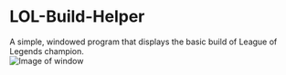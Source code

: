 # LOL-Build-Helper

A simple, windowed program that displays the basic build of League of Legends champion.  
![Image of window](https://i.imgur.com/EajVUqX.png)
